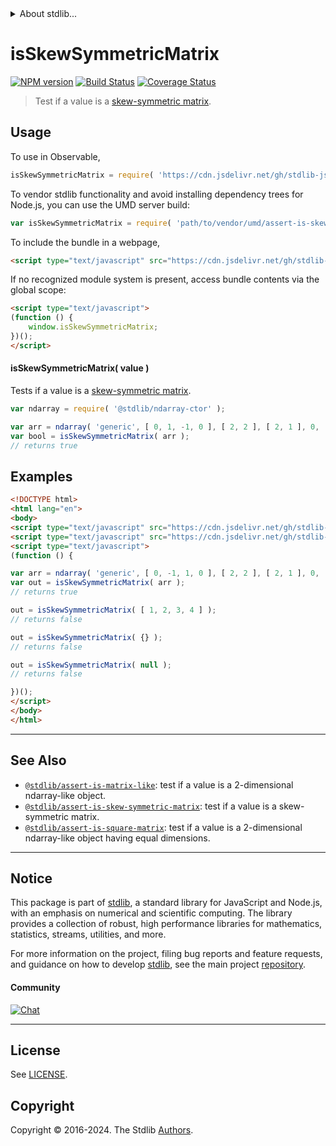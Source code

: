<!--

@license Apache-2.0

Copyright (c) 2018 The Stdlib Authors.

Licensed under the Apache License, Version 2.0 (the "License");
you may not use this file except in compliance with the License.
You may obtain a copy of the License at

   http://www.apache.org/licenses/LICENSE-2.0

Unless required by applicable law or agreed to in writing, software
distributed under the License is distributed on an "AS IS" BASIS,
WITHOUT WARRANTIES OR CONDITIONS OF ANY KIND, either express or implied.
See the License for the specific language governing permissions and
limitations under the License.

-->


<details>
  <summary>
    About stdlib...
  </summary>
  <p>We believe in a future in which the web is a preferred environment for numerical computation. To help realize this future, we've built stdlib. stdlib is a standard library, with an emphasis on numerical and scientific computation, written in JavaScript (and C) for execution in browsers and in Node.js.</p>
  <p>The library is fully decomposable, being architected in such a way that you can swap out and mix and match APIs and functionality to cater to your exact preferences and use cases.</p>
  <p>When you use stdlib, you can be absolutely certain that you are using the most thorough, rigorous, well-written, studied, documented, tested, measured, and high-quality code out there.</p>
  <p>To join us in bringing numerical computing to the web, get started by checking us out on <a href="https://github.com/stdlib-js/stdlib">GitHub</a>, and please consider <a href="https://opencollective.com/stdlib">financially supporting stdlib</a>. We greatly appreciate your continued support!</p>
</details>

# isSkewSymmetricMatrix

[![NPM version][npm-image]][npm-url] [![Build Status][test-image]][test-url] [![Coverage Status][coverage-image]][coverage-url] <!-- [![dependencies][dependencies-image]][dependencies-url] -->

> Test if a value is a [skew-symmetric matrix][skew-symmetric-matrix].



<section class="usage">

## Usage

To use in Observable,

```javascript
isSkewSymmetricMatrix = require( 'https://cdn.jsdelivr.net/gh/stdlib-js/assert-is-skew-symmetric-matrix@umd/browser.js' )
```

To vendor stdlib functionality and avoid installing dependency trees for Node.js, you can use the UMD server build:

```javascript
var isSkewSymmetricMatrix = require( 'path/to/vendor/umd/assert-is-skew-symmetric-matrix/index.js' )
```

To include the bundle in a webpage,

```html
<script type="text/javascript" src="https://cdn.jsdelivr.net/gh/stdlib-js/assert-is-skew-symmetric-matrix@umd/browser.js"></script>
```

If no recognized module system is present, access bundle contents via the global scope:

```html
<script type="text/javascript">
(function () {
    window.isSkewSymmetricMatrix;
})();
</script>
```

#### isSkewSymmetricMatrix( value )

Tests if a value is a [skew-symmetric matrix][skew-symmetric-matrix].

```javascript
var ndarray = require( '@stdlib/ndarray-ctor' );

var arr = ndarray( 'generic', [ 0, 1, -1, 0 ], [ 2, 2 ], [ 2, 1 ], 0, 'row-major' );
var bool = isSkewSymmetricMatrix( arr );
// returns true
```

</section>

<!-- /.usage -->

<section class="examples">

## Examples

<!-- eslint no-undef: "error" -->

```html
<!DOCTYPE html>
<html lang="en">
<body>
<script type="text/javascript" src="https://cdn.jsdelivr.net/gh/stdlib-js/ndarray-ctor@umd/browser.js"></script>
<script type="text/javascript" src="https://cdn.jsdelivr.net/gh/stdlib-js/assert-is-skew-symmetric-matrix@umd/browser.js"></script>
<script type="text/javascript">
(function () {

var arr = ndarray( 'generic', [ 0, -1, 1, 0 ], [ 2, 2 ], [ 2, 1 ], 0, 'row-major' );
var out = isSkewSymmetricMatrix( arr );
// returns true

out = isSkewSymmetricMatrix( [ 1, 2, 3, 4 ] );
// returns false

out = isSkewSymmetricMatrix( {} );
// returns false

out = isSkewSymmetricMatrix( null );
// returns false

})();
</script>
</body>
</html>
```

</section>

<!-- /.examples -->

<!-- Section for related `stdlib` packages. Do not manually edit this section, as it is automatically populated. -->

<section class="related">

* * *

## See Also

-   <span class="package-name">[`@stdlib/assert-is-matrix-like`][@stdlib/assert/is-matrix-like]</span><span class="delimiter">: </span><span class="description">test if a value is a 2-dimensional ndarray-like object.</span>
-   <span class="package-name">[`@stdlib/assert-is-skew-symmetric-matrix`][@stdlib/assert/is-skew-symmetric-matrix]</span><span class="delimiter">: </span><span class="description">test if a value is a skew-symmetric matrix.</span>
-   <span class="package-name">[`@stdlib/assert-is-square-matrix`][@stdlib/assert/is-square-matrix]</span><span class="delimiter">: </span><span class="description">test if a value is a 2-dimensional ndarray-like object having equal dimensions.</span>

</section>

<!-- /.related -->

<!-- Section for all links. Make sure to keep an empty line after the `section` element and another before the `/section` close. -->


<section class="main-repo" >

* * *

## Notice

This package is part of [stdlib][stdlib], a standard library for JavaScript and Node.js, with an emphasis on numerical and scientific computing. The library provides a collection of robust, high performance libraries for mathematics, statistics, streams, utilities, and more.

For more information on the project, filing bug reports and feature requests, and guidance on how to develop [stdlib][stdlib], see the main project [repository][stdlib].

#### Community

[![Chat][chat-image]][chat-url]

---

## License

See [LICENSE][stdlib-license].


## Copyright

Copyright &copy; 2016-2024. The Stdlib [Authors][stdlib-authors].

</section>

<!-- /.stdlib -->

<!-- Section for all links. Make sure to keep an empty line after the `section` element and another before the `/section` close. -->

<section class="links">

[npm-image]: http://img.shields.io/npm/v/@stdlib/assert-is-skew-symmetric-matrix.svg
[npm-url]: https://npmjs.org/package/@stdlib/assert-is-skew-symmetric-matrix

[test-image]: https://github.com/stdlib-js/assert-is-skew-symmetric-matrix/actions/workflows/test.yml/badge.svg?branch=v0.2.1
[test-url]: https://github.com/stdlib-js/assert-is-skew-symmetric-matrix/actions/workflows/test.yml?query=branch:v0.2.1

[coverage-image]: https://img.shields.io/codecov/c/github/stdlib-js/assert-is-skew-symmetric-matrix/main.svg
[coverage-url]: https://codecov.io/github/stdlib-js/assert-is-skew-symmetric-matrix?branch=main

<!--

[dependencies-image]: https://img.shields.io/david/stdlib-js/assert-is-skew-symmetric-matrix.svg
[dependencies-url]: https://david-dm.org/stdlib-js/assert-is-skew-symmetric-matrix/main

-->

[chat-image]: https://img.shields.io/gitter/room/stdlib-js/stdlib.svg
[chat-url]: https://app.gitter.im/#/room/#stdlib-js_stdlib:gitter.im

[stdlib]: https://github.com/stdlib-js/stdlib

[stdlib-authors]: https://github.com/stdlib-js/stdlib/graphs/contributors

[umd]: https://github.com/umdjs/umd
[es-module]: https://developer.mozilla.org/en-US/docs/Web/JavaScript/Guide/Modules

[deno-url]: https://github.com/stdlib-js/assert-is-skew-symmetric-matrix/tree/deno
[deno-readme]: https://github.com/stdlib-js/assert-is-skew-symmetric-matrix/blob/deno/README.md
[umd-url]: https://github.com/stdlib-js/assert-is-skew-symmetric-matrix/tree/umd
[umd-readme]: https://github.com/stdlib-js/assert-is-skew-symmetric-matrix/blob/umd/README.md
[esm-url]: https://github.com/stdlib-js/assert-is-skew-symmetric-matrix/tree/esm
[esm-readme]: https://github.com/stdlib-js/assert-is-skew-symmetric-matrix/blob/esm/README.md
[branches-url]: https://github.com/stdlib-js/assert-is-skew-symmetric-matrix/blob/main/branches.md

[stdlib-license]: https://raw.githubusercontent.com/stdlib-js/assert-is-skew-symmetric-matrix/main/LICENSE

[skew-symmetric-matrix]: https://en.wikipedia.org/wiki/Skew-symmetric_matrix

<!-- <related-links> -->

[@stdlib/assert/is-matrix-like]: https://github.com/stdlib-js/assert-is-matrix-like/tree/umd

[@stdlib/assert/is-skew-symmetric-matrix]: https://github.com/stdlib-js/assert-is-skew-symmetric-matrix/tree/umd

[@stdlib/assert/is-square-matrix]: https://github.com/stdlib-js/assert-is-square-matrix/tree/umd

<!-- </related-links> -->

</section>

<!-- /.links -->
